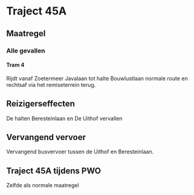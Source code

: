 # Traject 45A
## Maatregel
### Alle gevallen

#### Tram 4
Rijdt vanaf Zoetermeer Javalaan tot halte Bouwlustlaan normale route en rechtsaf via het remiseterrein terug.

## Reizigerseffecten
De halten Beresteinlaan en De Uithof vervallen

## Vervangend vervoer
Vervangend busvervoer tussen de Uithof en Beresteinlaan.

## Traject 45A tijdens PWO 
Zelfde als normale maatregel
